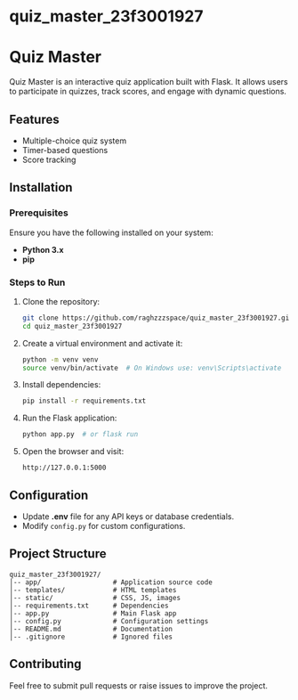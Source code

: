 # quiz_master_23f3001927

# Quiz Master

Quiz Master is an interactive quiz application built with Flask. It allows users to participate in quizzes, track scores, and engage with dynamic questions.

## Features
- Multiple-choice quiz system
- Timer-based questions
- Score tracking

## Installation

### Prerequisites
Ensure you have the following installed on your system:
- **Python 3.x**
- **pip**

### Steps to Run

1. Clone the repository:
   ```bash
   git clone https://github.com/raghzzzspace/quiz_master_23f3001927.git
   cd quiz_master_23f3001927
   ```

2. Create a virtual environment and activate it:
   ```bash
   python -m venv venv  
   source venv/bin/activate  # On Windows use: venv\Scripts\activate  
   ```

3. Install dependencies:
   ```bash
   pip install -r requirements.txt
   ```

4. Run the Flask application:
   ```bash
   python app.py  # or flask run  
   ```

5. Open the browser and visit:
   ```
   http://127.0.0.1:5000
   ```

## Configuration
- Update **.env** file for any API keys or database credentials.
- Modify `config.py` for custom configurations.

## Project Structure
```
quiz_master_23f3001927/
│-- app/                  # Application source code  
│-- templates/            # HTML templates  
│-- static/               # CSS, JS, images  
│-- requirements.txt      # Dependencies  
│-- app.py                # Main Flask app  
│-- config.py             # Configuration settings  
│-- README.md             # Documentation  
│-- .gitignore            # Ignored files  
```

## Contributing
Feel free to submit pull requests or raise issues to improve the project.


